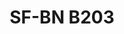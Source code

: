 ---
title: "SF-BN B203"
description: "Juego de Pernos y Tuercas"
main:
  id: 3
  content: |
    Presentamos el SF-BN B203: tu compañero confiable para fijaciones de calidad profesional. Este conjunto integral incluye una selección versátil de pernos y tuercas, meticulosamente diseñados para proporcionar la mayor resistencia en tus proyectos de construcción y ensamblaje.
  imgCard: "@/images/product-image-3.avif"
  imgMain: "@/images/product-image-main-3.avif"
  imgAlt: "Cajas de muestra de un juego de pernos y tuercas"
tabs:
  - id: "tabs-with-card-item-1"
    dataTab: "#tabs-with-card-1"
    title: "Descripción"
  - id: "tabs-with-card-item-2"
    dataTab: "#tabs-with-card-2"
    title: "Especificaciones"
  - id: "tabs-with-card-item-3"
    dataTab: "#tabs-with-card-3"
    title: "Planos"
longDescription:
  title: "Resistencia y Precisión"
  subTitle: |
    El Juego de Pernos y Tuercas SF-BN B203 ofrece una durabilidad robusta y precisión para profesionales de la construcción, asegurando un rendimiento confiable en cada aplicación, desde el armado de estructuras hasta el ensamblaje de maquinaria.
  btnTitle: "Contacta con ventas para más información"
  btnURL: "#"
descriptionList:
  - title: "Resistencia a la Corrosión"
    subTitle: "El recubrimiento de zinc no solo proporciona un acabado pulido, sino que también protege contra la corrosión, garantizando una mayor durabilidad."
  - title: "Mayor Seguridad"
    subTitle: "Un ajuste seguro se traduce en estructuras más seguras con menor riesgo de fallos en los componentes."
  - title: "Conveniencia"
    subTitle: "Este conjunto todo-en-uno asegura que tengas el tamaño adecuado a la mano, reduciendo retrasos en los proyectos y viajes adicionales a la ferretería."
specificationsLeft:
  - title: "Composición del Material"
    subTitle: "Fabricado con acero de alta calidad, ofreciendo resistencia y confiabilidad para aplicaciones exigentes."
  - title: "Acabado Superficial"
    subTitle: "Protegido con un recubrimiento de zinc para ofrecer mayor resistencia a la corrosión y durabilidad."
  - title: "Cantidad por Conjunto"
    subTitle: "El conjunto incluye una selección equilibrada de 25 pernos y 25 tuercas correspondientes."
  - title: "Variedad de Tamaños"
    subTitle: "Incluye una gama completa de tamaños para satisfacer diversos requisitos de proyectos, asegurando compatibilidad y versatilidad."
specificationsRight:
  - title: "Detalles de la Rosca"
    subTitle: "Diseñado con roscas cortadas con precisión para un ajuste seguro y una instalación sencilla."
  - title: "Propiedades Mecánicas"
    subTitle: "Cada perno y tuerca está diseñado para cumplir con calificaciones específicas de carga o grados de resistencia, adecuados para aplicaciones estructurales."
  - title: "Normas y Certificaciones"
    subTitle: "Cumple con las normas y certificaciones relevantes de la industria, asegurando calidad y seguridad consistentes."
  - title: "Aplicaciones Adecuadas"
    subTitle: "Ideal para una amplia variedad de usos, desde entornos de construcción hasta ensamblajes mecánicos que requieren uniones fuertes y seguras."
blueprints:
  first: "@/images/blueprint-1.avif"
  second: "@/images/blueprint-2.avif"  
---